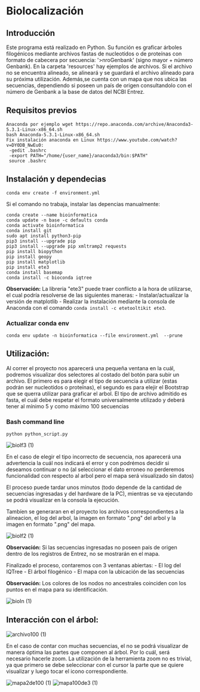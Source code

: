 # Biolocalización

## Introducción
Este programa está realizado en Python. Su función es graficar árboles filogénicos mediante archivos fastas de nucleotidos o de proteínas con formato de cabecera por secuencia: '>nroGenbank' (signo mayor + número Genbank). En la carpeta 'resources' hay ejemplos de archivos. Si el archivo no se encuentra alineado, se alineará y se guardará el archivo alineado para su próxima utilización. Además,se cuenta con un mapa que nos ubica las secuencias, dependiendo si poseen un país de origen consultandolo con el número de Genbank a la base de datos del NCBI Entrez. 

## Requisitos previos
```
Anaconda por ejemplo wget https://repo.anaconda.com/archive/Anaconda3-5.3.1-Linux-x86_64.sh
bash Anaconda-5.3.1-Linux-x86_64.sh
Fix instalación anaconda en Linux https://www.youtube.com/watch?v=DY0DB_NwEu0:
 -gedit .bashrc
 -export PATH="/home/{user_name}/anaconda3/bin:$PATH"
 source .bashrc
```

## Instalación y dependecias
`conda env create -f environment.yml`

Si el comando no trabaja, instalar las depencias manualmente:
```
conda create --name bioinformatica
conda update -n base -c defaults conda
conda activate bioinformatica
conda install git
sudo apt install python3-pip
pip3 install --upgrade pip
pip3 install --upgrade pip xmltramp2 requests
pip install biopython
pip install geopy
pip install matplotlib
pip install ete3
conda install basemap
conda install -c bioconda iqtree
```

 
 **Observación:** La libreria "ete3" puede traer conflicto a la hora de utilizarse, el cual podría resolverse de las siguientes maneras:
    - Instalar/actualizar la versión de matplotlib
    - Realizar la instalación mediante la consola de Anaconda con el comando ```conda install -c etetooltikit ete3```.
    

### Actualizar conda env
`conda env update -n bioinformatica --file environment.yml  --prune`


## Utilización:

Al correr el proyecto nos aparecerá una pequeña ventana en la cuál, podremos visualizar dos selectores al costado del botón para subir un archivo. El primero es para elegir el tipo de secuencia a utilizar (estas podrán ser nucleotidos o proteínas), el segundo es para elejir el Bootstrap que se querra utilizar para graficar el arbol.
 El tipo de archivo admitido es fasta, el cuál debe respetar el formato universalmente utilizado y deberá tener al mínimo 5 y como máximo 100 secuencias

### Bash command line
`python python_script.py`


![bioIf3 (1)](https://user-images.githubusercontent.com/31372437/88124537-be3d0800-cba3-11ea-9319-c5dda01de6cc.jpg)
 
 En el caso de elegir el tipo incorrecto de secuencia, nos aparecerá una advertencia la cuál nos indicará el error y con podrémos decidir si deseamos continuar o no (al seleccionar el dato erroneo no perderemos funcionalidad con respecto al arbol pero el mapa será visualizado sin datos)
 
 El proceso puede tardar unos minutos (todo depende de la cantidad de secuencias ingresadas y del hardware de la PC), mientras se va ejecutando se podrá visualizar en la consola la ejecución.
 
 Tambíen se generaran en el proyecto los archivos correspondientes a la alineacion, el log del arbol, la imagen en formato ".png" del arbol y la imagen en formato ".png" del mapa.
 
![bioIf2 (1)](https://user-images.githubusercontent.com/31372437/88124471-9d74b280-cba3-11ea-884d-18ff7a9dcee0.jpg)

 
 **Observación:** Si las secuencias ingresadas no poseen país de origen dentro  de los registros de Entrez, no se mostrarán en el mapa.
 
 Finalizado el proceso, contaremos con 3 ventanas abiertas:
    - El log del IQTree
    - El árbol filogénico
    - El mapa con la ubicación de las secuencias

 **Observación:** Los colores de los nodos no ancestrales coinciden con los puntos en el mapa para su identificación.
  
![bioIn (1)](https://user-images.githubusercontent.com/31372437/88124418-761de580-cba3-11ea-8fbe-d914f7817dc5.jpg)
 
 ## Interacción con el árbol:

![archivo100 (1)](https://user-images.githubusercontent.com/31372437/88124751-34416f00-cba4-11ea-84a0-46a09ef89ded.jpg)

 En el caso de contar con muchas secuencias, el no se podrá visualizar de manera óptima las partes que componen al árbol. Por lo cuál, será necesario hacerle zoom. La utilización de la herramienta zoom no es trivial, ya que primero se debe seleccionar con el cursor la parte que se quiere visualizar y luego tocar el icono correspondiente. 
 
![mapa2de100 (1)](https://user-images.githubusercontent.com/31372437/88124613-eb89b600-cba3-11ea-902d-09ef9f4296ec.jpg)
![mapa100de3 (1)](https://user-images.githubusercontent.com/31372437/88124680-0eb46580-cba4-11ea-928a-eab4c68ca73c.jpg)
